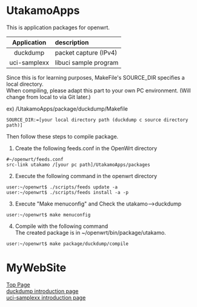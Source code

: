 # UtakamoApps
This is application packages for openwrt. 

|  Application  |         description       |
| :---: | :---  |
|   duckdump    |   packet capture (IPv4)   |
|  uci-samplexx |   libuci sample program  |

Since this is for learning purposes, MakeFile's SOURCE_DIR specifies a local directory.  
When compiling, please adapt this part to your own PC environment. (Will change from local to via Git later.)    

ex) /UtakamoApps/package/duckdump/Makefile  
```
SOURCE_DIR:=[your local directory path (duckdump c source directory path)]    
```

Then follow these steps to compile package.

1. Create the following feeds.conf in the OpenWrt directory  
```
#~/openwrt/feeds.conf
src-link utakamo /[your pc path]/UtakamoApps/packages
```

2. Execute the following command in the openwrt directory  
```
user:~/openwrt$ ./scripts/feeds update -a
user:~/openwrt$ ./scripts/feeds install -a -p
```

3. Execute "Make menuconfig" and Check the utakamo-->duckdump
```
user:~/openwrt$ make menuconfig
```

4. Compile with the following command  
The created package is in ~/openwrt/bin/package/utakamo.
```
user:~/openwrt$ make package/duckdump/compile
```

# MyWebSite
[Top Page](https://utakamo.com)  
[duckdump introduction page](https://utakamo.com/article/openwrt/beginner/intro05.html)  
[uci-samplexx introduction page](https://utakamo.com/article/openwrt/library/libuci-c.html)  
